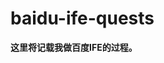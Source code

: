 # baidu-ife-quests
<b>这里将记载我做百度IFE的过程。</b>
<html>
<head>
<link rel="stylesheet" href="css/style.css" type="text/css" />
</head>

<body>
<div class="div-a"></div>
<div class="div-b"></div>
<div class="div-c"></div>



<body>

</html>
